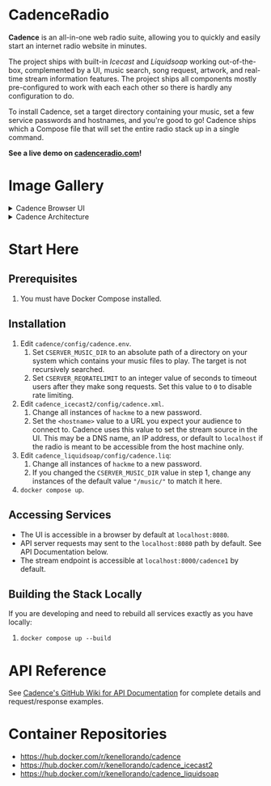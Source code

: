 # CadenceRadio

**Cadence** is an all-in-one web radio suite, allowing you to quickly and easily start an internet radio website in minutes.

The project ships with built-in _Icecast_ and _Liquidsoap_ working out-of-the-box, complemented by a UI, music search, song request, artwork, and real-time stream information features. The project ships all components mostly pre-configured to work with each each other so there is hardly any configuration to do.

To install Cadence, set a target directory containing your music, set a few service passwords and hostnames, and you're good to go! Cadence ships which a Compose file that will set the entire radio stack up in a single command.

**See a live demo on [cadenceradio.com](https://cadenceradio.com/)!**

# Image Gallery

<details>
<summary>Cadence Browser UI</summary>

![image](https://user-images.githubusercontent.com/17265041/214758418-8002cd64-2e3b-4a17-9104-1ad29d20ded6.png)

</details>


<details>
<summary>Cadence Architecture</summary>

![cadence5 architecture](https://user-images.githubusercontent.com/17265041/185465196-66fc2249-e43a-46f7-a12f-dbde9aaf8172.png)

</details>

# Start Here

## Prerequisites
1. You must have Docker Compose installed.

## Installation
1. Edit `cadence/config/cadence.env`.
   1. Set `CSERVER_MUSIC_DIR` to an absolute path of a directory on your system which contains your music files to play. The target is not recursively searched.
   2. Set `CSERVER_REQRATELIMIT` to an integer value of seconds to timeout users after they make song requests. Set this value to `0` to disable rate limiting.
2. Edit `cadence_icecast2/config/cadence.xml`.
   1. Change all instances of `hackme` to a new password.
   2. Set the `<hostname>` value to a URL you expect your audience to connect to. Cadence uses this value to set the stream source in the UI. This may be a DNS name, an IP address, or default to `localhost` if the radio is meant to be accessible from the host machine only.
3. Edit `cadence_liquidsoap/config/cadence.liq`:
   1. Change all instances of `hackme` to a new password.
   2. If you changed the `CSERVER_MUSIC_DIR` value in step 1, change any instances of the default value `"/music/"` to match it here.
4. `docker compose up`.

## Accessing Services
- The UI is accessible in a browser by default at `localhost:8080`.
- API server requests may sent to the `localhost:8080` path by default. See API Documentation below.
- The stream endpoint is accessible at `localhost:8000/cadence1` by default.

## Building the Stack Locally
If you are developing and need to rebuild all services exactly as you have locally:
1. `docker compose up --build`

# API Reference
See [Cadence's GitHub Wiki for API Documentation](https://github.com/kenellorando/cadence/wiki/API-Reference) for complete details and request/response examples.

# Container Repositories
- https://hub.docker.com/r/kenellorando/cadence
- https://hub.docker.com/r/kenellorando/cadence_icecast2
- https://hub.docker.com/r/kenellorando/cadence_liquidsoap
